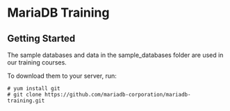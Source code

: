# MariaDB Training

## Getting Started ##
The sample databases and data in the sample_databases folder are used in our training courses.

To download them to your server, run:
```
# yum install git
# git clone https://github.com/mariadb-corporation/mariadb-training.git
```
